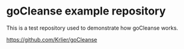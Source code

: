 # goCleanse example repository

This is a test repository used to demonstrate how goCleanse works.

https://github.com/Krlier/goCleanse
